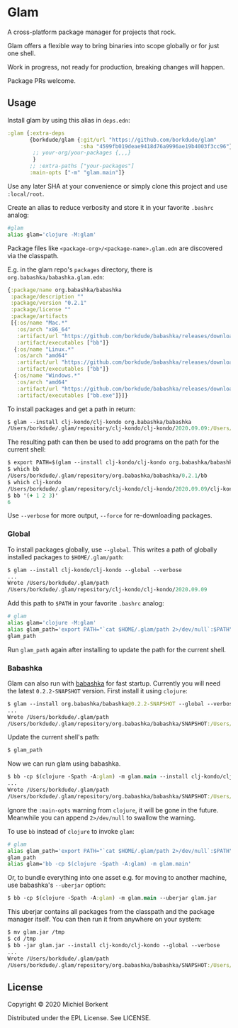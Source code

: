 # Glam

A cross-platform package manager for projects that rock.

Glam offers a flexible way to bring binaries into scope globally or for just one shell.

Work in progress, not ready for production, breaking changes will happen.

Package PRs welcome.

## Usage

Install glam by using this alias in `deps.edn`:

``` clojure
:glam {:extra-deps
       {borkdude/glam {:git/url "https://github.com/borkdude/glam"
                       :sha "4599fb019deae9418d76a9996ae19b4003f3cc96"}
        ;; your-org/your-packages {,,,}
        }
       ;; :extra-paths ["your-packages"]
       :main-opts ["-m" "glam.main"]}
```

Use any later SHA at your convenience or simply clone this project and use
`:local/root`.

Create an alias to reduce verbosity and store it in your favorite
`.bashrc` analog:

``` bash
#glam
alias glam='clojure -M:glam'
```

Package files like `<package-org>/<package-name>.glam.edn` are discovered via the classpath.

E.g. in the glam repo's `packages` directory, there is `org.babashka/babashka.glam.edn`:

``` clojure
{:package/name org.babashka/babashka
 :package/description ""
 :package/version "0.2.1"
 :package/license ""
 :package/artifacts
 [{:os/name "Mac.*"
   :os/arch "x86_64"
   :artifact/url "https://github.com/borkdude/babashka/releases/download/v0.2.1/babashka-0.2.1-macos-amd64.zip"
   :artifact/executables ["bb"]}
  {:os/name "Linux.*"
   :os/arch "amd64"
   :artifact/url "https://github.com/borkdude/babashka/releases/download/v0.2.1/babashka-0.2.1-linux-amd64.zip"
   :artifact/executables ["bb"]}
  {:os/name "Windows.*"
   :os/arch "amd64"
   :artifact/url "https://github.com/borkdude/babashka/releases/download/v0.2.1/babashka-0.2.1-windows-amd64.zip"
   :artifact/executables ["bb.exe"]}]}
```

To install packages and get a path in return:

``` clojure
$ glam --install clj-kondo/clj-kondo org.babashka/babashka
/Users/borkdude/.glam/repository/clj-kondo/clj-kondo/2020.09.09:/Users/borkdude/.glam/repository/org.babashka/babashka/0.2.1
```

The resulting path can then be used to add programs on the path for the current shell:

``` clojure
$ export PATH=$(glam --install clj-kondo/clj-kondo org.babashka/babashka):$PATH
$ which bb
/Users/borkdude/.glam/repository/org.babashka/babashka/0.2.1/bb
$ which clj-kondo
/Users/borkdude/.glam/repository/clj-kondo/clj-kondo/2020.09.09/clj-kondo
$ bb '(+ 1 2 3)'
6
```

Use `--verbose` for more output, `--force` for re-downloading packages.

### Global

To install packages globally, use `--global`. This writes a path of globally installed packages to `$HOME/.glam/path`:

``` clojure
$ glam --install clj-kondo/clj-kondo --global --verbose
...
Wrote /Users/borkdude/.glam/path
/Users/borkdude/.glam/repository/clj-kondo/clj-kondo/2020.09.09
```

Add this path to `$PATH` in your favorite `.bashrc` analog:

``` bash
# glam
alias glam='clojure -M:glam'
alias glam_path='export PATH="`cat $HOME/.glam/path 2>/dev/null`:$PATH"'
glam_path
```

Run `glam_path` again after installing to update the path for the current shell.

### Babashka

Glam can also run with [babashka](https://github.com/borkdude/babashka) for fast startup. Currently you will need the latest `0.2.2-SNAPSHOT` version. First install it using `clojure`:

``` clojure
$ glam --install org.babashka/babashka@0.2.2-SNAPSHOT --global --verbose
...
Wrote /Users/borkdude/.glam/path
/Users/borkdude/.glam/repository/org.babashka/babashka/SNAPSHOT:/Users/borkdude/.glam/repository/clj-kondo/clj-kondo/2020.09.09
```

Update the current shell's path:

``` clojure
$ glam_path
```

Now we can run glam using babashka.

``` clojure
$ bb -cp $(clojure -Spath -A:glam) -m glam.main --install clj-kondo/clj-kondo --global --verbose
...
Wrote /Users/borkdude/.glam/path
/Users/borkdude/.glam/repository/org.babashka/babashka/SNAPSHOT:/Users/borkdude/.glam/repository/clj-kondo/clj-kondo/2020.09.09
```

Ignore the `:main-opts` warning from `clojure`, it will be gone in the
future. Meanwhile you can append `2>/dev/null` to swallow the warning.

To use `bb` instead of `clojure` to invoke `glam`:

``` bash
# glam
alias glam_path='export PATH="`cat $HOME/.glam/path 2>/dev/null`:$PATH"'
glam_path
alias glam='bb -cp $(clojure -Spath -A:glam) -m glam.main'
```

Or, to bundle everything into one asset e.g. for moving to another machine, use
babashka's `--uberjar` option:

``` clojure
$ bb -cp $(clojure -Spath -A:glam) -m glam.main --uberjar glam.jar
```

This uberjar contains all packages from the classpath and the package manager
itself. You can then run it from anywhere on your system:

``` clojure
$ mv glam.jar /tmp
$ cd /tmp
$ bb -jar glam.jar --install clj-kondo/clj-kondo --global --verbose
...
Wrote /Users/borkdude/.glam/path
/Users/borkdude/.glam/repository/org.babashka/babashka/SNAPSHOT:/Users/borkdude/.glam/repository/clj-kondo/clj-kondo/2020.09.09
```

## License

Copyright © 2020 Michiel Borkent

Distributed under the EPL License. See LICENSE.

